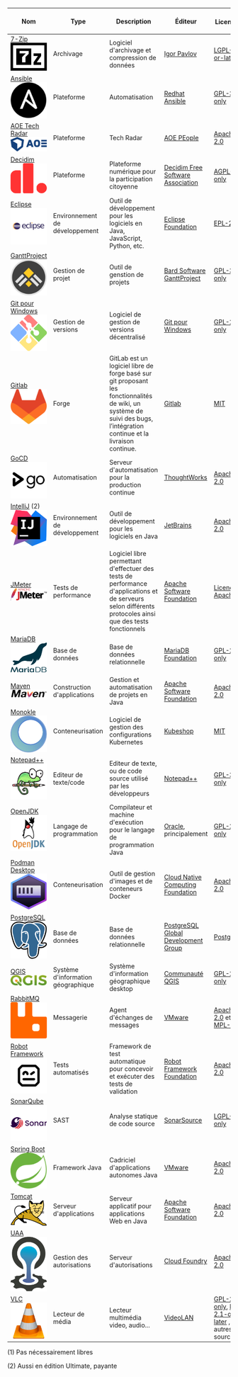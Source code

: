 | Nom                                                                                                         | Type                                       | Description                                                                                                                                                              | Éditeur                                                                          | Licence ![](https://spdx.dev/wp-content/uploads/sites/31/2023/08/logo-color.svg)                                                                                                  | Équipes installatrices                  | Contributions de l'État | Solutions alternatives (1)    | Langage de programmation                     | Mots-clés                                                     |
|-------------------------------------------------------------------------------------------------------------|--------------------------------------------|--------------------------------------------------------------------------------------------------------------------------------------------------------------------------|----------------------------------------------------------------------------------|-----------------------------------------------------------------------------------------------------------------------------------------------------------------------------------|-----------------------------------------|:-------------------------------:|-------------------------------|----------------------------------------------|---------------------------------------------------------------|
| [7-Zip](https://www.7-zip.org/) ![7-zip logo](./media/7-Zip.png)                                            | Archivage                                  | Logiciel d'archivage et compression de données                                                                                                                           | [Igor Pavlov](https://www.7-zip.org/)                                            | [LGPL-2.1-or-later](https://spdx.org/licenses/LGPL-2.1-or-later.html)                                                                                                             | Toutes                                  | -                               | WinZIP, WinRAR...             | C, C++, Assembleur                           | "archivage" "compression" "zip" "rar"                         |
| [Ansible](https://techradar.aoe.com/) ![Ansible logo](./media/AnsibleLogo.jpg)                              | Plateforme                                 | Automatisation                                                                                                                                                           | [Redhat Ansible](https://www.ansible.com/)                                       | [GPL-3.0-only](https://spdx.org/licenses/GPL-3.0-only.html)                                                                                                                          | Infrastructure                          | -                               | OpenTofu, Terraform           | Python, JavaScript, Shell, Jinja, Dockerfile | "plateforme" "automatisation"                                 |
| [AOE Tech Radar](https://techradar.aoe.com/) ![AOE logo](./media/AOE.png)                                   | Plateforme                                 | Tech Radar                                                                                                                                                               | [AOE PEople](https://www.aoe.com/)                                               | [Apache-2.0](https://spdx.org/licenses/Apache-2.0.html)                                                                                                                           | Développement                           | -                               |                               | JavaScript, CSS                              | "plateforme" "technology" "radar"                             |
| [Decidim](https://github.com/decidim/) ![Decidim logo](./media/decidim.png)                                 | Plateforme                                 | Plateforme numérique pour la participation citoyenne                                                                                                                     | [Decidim Free Software Association](https://decidim.org/)                        | [AGPL-3.0-only](https://spdx.org/licenses/AGPL-3.0-only.html)                                                                                                                     | participer.ge.ch                        | -                  | Konveio, CitizenLab           | RUBY                                         | "plateforme" "participation" "citoyen"                        |
| [Eclipse](https://eclipseide.org/) ![eclipse logo](./media/eclipse.png)                                     | Environnement de développement             | Outil de développement pour les logiciels en Java, JavaScript, Python, etc.                                                                                              | [Eclipse Foundation](https://www.eclipse.org/)                                   | [EPL-2.0](https://spdx.org/licenses/EPL-2.0.html)                                                                                                                                 | Développement                           | -                       | IntelliJ, VSCode, NetBeans    | Java, C                                      | "ide" "environnement de développement" "java"                 |
| [GanttProject](https://github.com/bardsoftware/ganttproject) ![GanttProject logo](./media/ganttproject.jpg) | Gestion de projet                          | Outil de genstion de projets                                                                                                                                             | [Bard Software GanttProject](https://www.ganttproject.biz/)                      | [GPL-3.0-only](https://spdx.org/licenses/GPL-3.0-only.html)                                                                                                                       | Moyens de développement                 | -              | VI, GVIM, Emacs...            | C, C++, Python, HTML                         | "editeur" "texte" "code"                                      |
| [Git pour Windows](https://github.com/git-for-windows/) ![git pour windows logo](./media/gwindows.png)      | Gestion de versions                        | Logiciel de gestion de versions décentralisé                                                                                                                             | [Git pour Windows](https://gitforwindows.org/)                                   | [GPL-2.0-only](https://spdx.org/licenses/GPL-2.0-only.html)                                                                                                                       | Métier                                  | -                                 | Microsoft Project             | Java, Kotlin, CSS...                         | "gestion de projet"                                           | 
| [Gitlab](https://www.gitlab.com) ![gitlab logo](./media/gitlab-logo-500.png)                                | Forge                                      | GitLab est un logiciel libre de forge basé sur git proposant les fonctionnalités de wiki, un système de suivi des bugs, l’intégration continue et la livraison continue. | [Gitlab](https://www.gitlab.com)                                                 | [MIT](https://spdx.org/licenses/MIT.html)| Développement                           | - | Gitea, Harness OS             | Ruby                                         | "automatisation" "déploiement"                                |
| [GoCD](https://www.gocd.org) ![GoCD logo](./media/gocd.jpg)                                                 | Automatisation                             | Serveur d'automatisation pour la production continue                                                                                                                     | [ThoughtWorks](https://www.thoughtworks.com)                                     | [Apache-2.0](https://spdx.org/licenses/Apache-2.0.html)                                                                                                                           | Intégration                             | -                            | Jenkins X, ArgoCD             | Java, TypeScript                             | "automatisation" "déploiement" "production"                   |
| [IntelliJ](https://www.jetbrains.com/idea/) (2)  ![intelij logo](./media/intelij.svg)                       | Environnement de développement             | Outil de développement pour les logiciels en Java                                                                                                                        | [JetBrains](https://fr.wikipedia.org/wiki/JetBrains)                             | [Apache-2.0](https://spdx.org/licenses/Apache-2.0.html)                                                                                                                        | Développement                           | -                          | Eclipse, VSCode, NetBeans     | Java                                         | "ide" "environnement de développement" "java"                 |
| [JMeter](https://jmeter.apache.org/) ![jmeter logo](media/apache-jmeter.png)                                | Tests de performance                       | Logiciel libre permettant d'effectuer des tests de performance d'applications et de serveurs selon différents protocoles ainsi que des tests fonctionnels                | [Apache Software Foundation](https://www.apache.org/)                            | [Licence Apache 2.0](https://www.apache.org/licenses/LICENSE-2.0)                     | Infrastructure                          | -                                                | Gatling, K6                   | Groovy, Java                                 | "performance" "tests" "charge"                                |
| [MariaDB](https://mariadb.org/fr) ![mariadb logo](./media/mariadb.svg)                                      | Base de données                            | Base de données relationnelle                                                                                                                                            | [MariaDB Foundation](https://mariadb.org/fr)                                     | [GPL-2.0-only](https://spdx.org/licenses/GPL-2.0-only.html)                                                                                                                       | Bases de données                        | -                        | PostgreSQL, Oracle            | C, C++, Perl                                 | "base de données" "relationnel"                               |
| [Maven](https://mariadb.org/fr) ![maven logo](./media/apache-maven.png)                                  | Construction d'applications | Gestion et automatisation de projets en Java                                                                                                | [Apache Software Foundation](https://fr.wikipedia.org/wiki/Apache_Software_Foundation)           | [Apache-2.0](https://spdx.org/licenses/Apache-2.0.html)                                                                                                                       | Développement           | -                        | Ant, Gradle | Java                             | "construction" "dépendances"                       |
| [Monokle](https://monokle.io/) ![Monokle logo](./media/monokle.png)                                         | Conteneurisation                           | Logiciel de gestion des configurations Kubernetes                                                                                                                        | [Kubeshop](https://kubeshop.io/)                                                 | [MIT](https://spdx.org/licenses/MIT.html)                                                                                                                                         | Intégration                             | -                            | Seabird, Kubermetic           | TypeScript                                   | "kubernetes" "configuration"                                  |
| [Notepad++](https://github.com/notepad-plus-plus/)  ![Notepad++ logo](./media/notepad.png)                  | Editeur de texte/code                      | Editeur de texte, ou de code source utilisé par les développeurs                                                                                                         | [Notepad++](https://notepad-plus-plus.org/)                                      | [GPL-3.0-only](https://spdx.org/licenses/GPL-3.0-only.html)                                                                                                                       | Moyens de développement                 | -                 | VI, GVIM, Emacs...            | C, C++, Python, HTML                         | "editeur" "texte" "code"                                      |
| [OpenJDK](https://openjdk.org/)  ![OpenJDK logo](./media/openjdk.webp)                                      | Langage de programmation                   | Compilateur et machine d'exécution pour le langage de programmation Java                                                                                                 | [Oracle](https://www.oracle.com/), principalement                                | [GPL-2.0-only](https://spdx.org/licenses/GPL-2.0-only.html)                                                                                                                       | Intégration                             | -                             | .NET, PHP, node               | C, C++, Java                                 | "langage" "Java" "jvm" "machine virtuelle"                    |
| [Podman Desktop](https://podman-desktop.io) ![Podman Desktop logo](./media/podman.svg)                      | Conteneurisation                           | Outil de gestion d'images et de conteneurs Docker                                                                                                                        | [Cloud Native Computing Foundation](https://www.cncf.io)                         | [Apache-2.0](https://spdx.org/licenses/Apache-2.0.html)                                                                                                                           | Développement                           | -                          | Docker Desktop                | TypeScript                                   | "conteneur" "image" "docker"                                  |
| [PostgreSQL](https://www.postgresql.org) ![postgreSQL logo](./media/postgresql.svg)                         | Base de données                            | Base de données relationnelle                                                                                                                                            | [PostgreSQL Global Development Group](https://www.postgresql.org/developer/core) | [PostgreSQL](https://spdx.org/licenses/PostgreSQL.html)                                                                                                                           | Bases de données                        | -                        | Oracle, MariaDB               | C                                            | "base de données" "relationnel"                               |
| [QGIS](https://qgis.org) ![QGIS logo](./media/qgis.svg)                                                     | Système d'information géographique         | Système d'information géographique desktop                                                                                                                               | [Communauté QGIS](https://qgis.org/community/organisation/)                      |  [GPL-2.0-only](https://spdx.org/licenses/GPL-2.0-only.html)                                                                                                                            | Métier                                  | [Pull request 60459](https://github.com/qgis/QGIS/pull/60459)| ArcGIS, ESRI                  | C++, Qt, Python                              | "gis"                                                         |
| [RabbitMQ](https://www.rabbitmq.com/)  ![RabbitMQ logo](./media/rabbitmq.svg)                               | Messagerie                                 | Agent d'échanges de messages                                                                                                                                             | [VMware](https://www.vmware.com/)                                                | [Apache-2.0](https://spdx.org/licenses/Apache-2.0.html) et [MPL-2.0](https://spdx.org/licenses/MPL-2.0.html)                                                                      | Moyens de développement, équipes métier | - | REST, Apache ActiveMQ, IBM MQ | Erlang                                       | "messagerie" "amqp" "asynchrone"                              |
| [Robot Framework](https://robotframework.org/)  ![RobotFramework logo](./media/robotframework.png)          | Tests automatisés                          | Framework de test automatique pour concevoir et exécuter des tests de validation                                                                                         | [Robot Framework Foundation](https://robotframework.org/foundation)              | [Apache-2.0](https://spdx.org/licenses/Apache-2.0.html)                     | Développement, Infrastructure           | - | Cypress, Selenium, Playwright | RobotFramework, Python                       | "automatisation" "tests" "validation" "acceptation" "end2end" |
| [SonarQube](https://www.sonarsource.com/products/sonarqube) ![SonarQube logo](./media/sonarqube.png)        | SAST                                       | Analyse statique de code source                                                                                                                                          | [SonarSource](https://www.sonarsource.com/)                                      | [LGPL-3.0-only](https://spdx.org/licenses/LGPL-3.0-only.html)                                                                                                                     | Moyens de développement                 | -                | Checkmarx                     | Java                                         | "analyse statique" "qualité" "sécurité"                       |
| [Spring Boot](https://spring.io/projects/spring-boot) ![Spring Boot logo](./media/spring-boot.svg)          | Framework Java                             | Cadriciel d'applications autonomes Java                                                                                                                                  | [VMware](https://www.vmware.com/)                                                | [Apache-2.0](https://spdx.org/licenses/Apache-2.0.html) | Développement                           | - | Quarkus, NodeJS               | Java                                         | "framework" "java" "injection de dépendances"                 |
| [Tomcat](https://tomcat.apache.org) ![tomcat logo](./media/apache-tomcat.svg)                               | Serveur d'applications                     | Serveur applicatif pour applications Web en Java                                                                                                                         | [Apache Software Foundation](https://www.apache.org)                             | [Apache-2.0](https://spdx.org/licenses/Apache-2.0.html)                                                                                                                           | Intégration                             | -                            | JBoss, Spring Boot            | Java                                         | "serveur d'applications" "java"                               |
| [UAA](https://github.com/cloudfoundry/uaa)  ![CloudFoundry logo](./media/cloudfoundry.png)                  | Gestion des autorisations                  | Serveur d'autorisations                                                                                                                                                  | [Cloud Foundry](https://www.cloudfoundry.org/)                                   | [Apache-2.0](https://spdx.org/licenses/Apache-2.0.html)                                                                                                                           | Moyens de développement, équipes métier | - |                               | Java                                         | "sécurité" "oauth"                                            |
| [VLC](https://www.videolan.org/) ![vlc logo](./media/vlc.png)                                               | Lecteur de média                           | Lecteur multimédia video, audio...                                                                                                                                       | [VideoLAN](https://www.videolan.org/)                                            | [GPL-2.0-only](https://spdx.org/licenses/GPL-2.0-only.html), [LGPL-2.1-or-later](https://spdx.org/licenses/LGPL-2.1-or-later.html) , et autres open source                        | Poste de travail                        | -                       |                               | C, C++, Obj-C, Asm, Rust                     | "media" "video" "audio" "lecteur"                             |

(1) Pas nécessairement libres

(2) Aussi en édition Ultimate, payante
